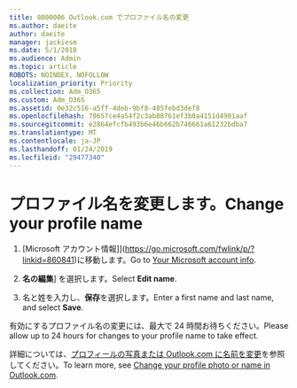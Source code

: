 ```yaml
---
title: 8000006 Outlook.com でプロファイル名の変更
ms.author: daeite
author: daeite
manager: jackiesm
ms.date: 5/1/2018
ms.audience: Admin
ms.topic: article
ROBOTS: NOINDEX, NOFOLLOW
localization_priority: Priority
ms.collection: Adm_O365
ms.custom: Adm_O365
ms.assetid: 0e32c516-a5ff-4deb-9bf8-485febd3def8
ms.openlocfilehash: 70657ce4a54f2c3ab88761ef3b0a4151d4901aaf
ms.sourcegitcommit: e2864efcfb493b6e46b662b746661a61232bdba7
ms.translationtype: MT
ms.contentlocale: ja-JP
ms.lasthandoff: 01/24/2019
ms.locfileid: "29477340"
---
```

# <a name="change-your-profile-name"></a><span data-ttu-id="c32ee-102">プロファイル名を変更します。</span><span class="sxs-lookup"><span data-stu-id="c32ee-102">Change your profile name</span></span>

1. <span data-ttu-id="c32ee-103">[Microsoft アカウント情報]](https://go.microsoft.com/fwlink/p/?linkid=860841)に移動します。</span><span class="sxs-lookup"><span data-stu-id="c32ee-103">Go to [Your Microsoft account info](https://go.microsoft.com/fwlink/p/?linkid=860841).</span></span>
    
2. <span data-ttu-id="c32ee-104">**名の編集**] を選択します。</span><span class="sxs-lookup"><span data-stu-id="c32ee-104">Select **Edit name**.</span></span> 
    
3. <span data-ttu-id="c32ee-105">名と姓を入力し、**保存**を選択します。</span><span class="sxs-lookup"><span data-stu-id="c32ee-105">Enter a first name and last name, and select **Save**.</span></span> 
    
<span data-ttu-id="c32ee-106">有効にするプロファイル名の変更には、最大で 24 時間お待ちください。</span><span class="sxs-lookup"><span data-stu-id="c32ee-106">Please allow up to 24 hours for changes to your profile name to take effect.</span></span>
  
<span data-ttu-id="c32ee-107">詳細については、[プロフィールの写真または Outlook.com に名前を変更](https://go.microsoft.com/fwlink/?linkid=873110)を参照してください。</span><span class="sxs-lookup"><span data-stu-id="c32ee-107">To learn more, see [Change your profile photo or name in Outlook.com](https://go.microsoft.com/fwlink/?linkid=873110).</span></span>
  

